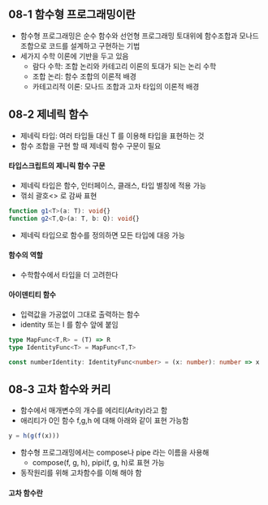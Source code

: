 ## 08-1 함수형 프로그래밍이란

* 함수형 프로그래밍은 순수 함수와 선언형 프로그래밍 토대위에 함수조합과 모나드 조합으로 코드를 설계하고 구현하는 기법
* 세가지 수학 이론에 기반을 두고 있음
  * 람다 수학: 조합 논리와 카테고리 이론의 토대가 되는 논리 수학
  * 조합 논리: 함수 조합의 이론적 배경
  * 카테고리적 이론: 모나드 조합과 고차 타입의 이론적 배경

## 08-2 제네릭 함수

* 제네릭 타입: 여러 타입들 대신 T 를 이용해 타입을 표현하는 것
* 함수 조합을 구현 할 때 제네릭 함수 구문이 필요

#### 타입스크립트의 제니릭 함수 구문

* 제네릭 타입은 함수, 인터페이스, 클래스, 타입 별칭에 적용 가능
* 꺾쇠 괄호<> 로 감싸 표현

```typescript
function g1<T>(a: T): void{}
function g2<T,Q>(a: T, b: Q): void{}
```

* 제네릭 타입으로 함수를 정의하면 모든 타입에 대응 가능

#### 함수의 역할

* 수학함수에서 타입을 더 고려한다

#### 아이덴티티 함수

* 입력값을 가공없이 그대로 출력하는 함수
* identity 또는 I 를 함수 앞에 붙임

```typescript
type MapFunc<T,R> = (T) => R
type IdentityFunc<T> = MapFunc<T,T>

const numberIdentity: IdentityFunc<number> = (x: number): number => x
```



## 08-3 고차 함수와 커리

* 함수에서 매개변수의 개수를 에리티(Arity)라고 함
* 애리티가 0인 함수 f,g,h 에 대해 아래와 같이 표현 가능함

```typescript
y = h(g(f(x)))
```

* 함수형 프로그래밍에서는 compose나 pipe 라는 이름을 사용해
  * compose(f, g, h), pipi(f, g, h)로 표현 가능
* 동작원리를 위해 고차함수를 이해 해야 함

#### 고차 함수란

